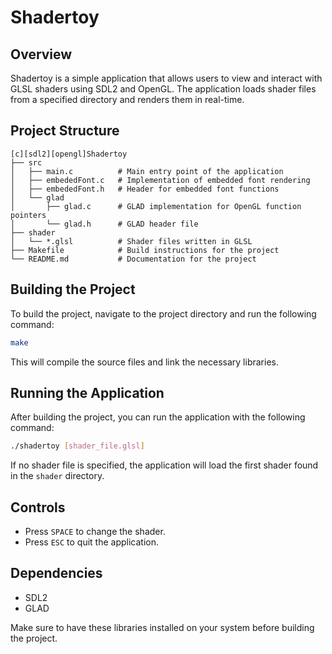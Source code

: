 # Shadertoy

## Overview
Shadertoy is a simple application that allows users to view and interact with GLSL shaders using SDL2 and OpenGL. The application loads shader files from a specified directory and renders them in real-time.

## Project Structure
```
[c][sdl2][opengl]Shadertoy
├── src
│   ├── main.c          # Main entry point of the application
│   ├── embededFont.c   # Implementation of embedded font rendering
│   ├── embededFont.h   # Header for embedded font functions
│   └── glad
│       ├── glad.c      # GLAD implementation for OpenGL function pointers
│       └── glad.h      # GLAD header file
├── shader
│   └── *.glsl          # Shader files written in GLSL
├── Makefile            # Build instructions for the project
└── README.md           # Documentation for the project
```

## Building the Project
To build the project, navigate to the project directory and run the following command:

```bash
make
```

This will compile the source files and link the necessary libraries.

## Running the Application
After building the project, you can run the application with the following command:

```bash
./shadertoy [shader_file.glsl]
```

If no shader file is specified, the application will load the first shader found in the `shader` directory.

## Controls
- Press `SPACE` to change the shader.
- Press `ESC` to quit the application.

## Dependencies
- SDL2
- GLAD

Make sure to have these libraries installed on your system before building the project.